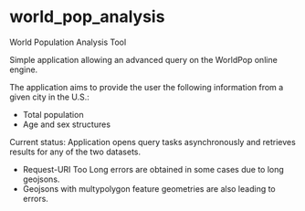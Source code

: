 # world_pop_analysis
World Population Analysis Tool

Simple application allowing an advanced query on the WorldPop online engine.

The application aims to provide the user the following information from a given city in the U.S.:
* Total population
* Age and sex structures

Current status: Application opens query tasks asynchronously and retrieves results for any of the two datasets.
* Request-URI Too Long errors are obtained in some cases due to long geojsons.
* Geojsons with multypolygon feature geometries are also leading to errors.
